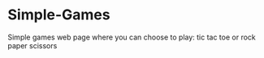 # Simple-Games
Simple games web page where you can choose to play: tic tac toe or rock paper scissors
